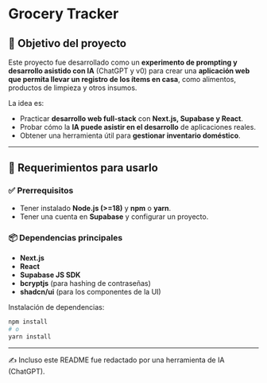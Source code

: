 # Grocery Tracker

## 📌 Objetivo del proyecto
Este proyecto fue desarrollado como un **experimento de prompting y desarrollo asistido con IA** (ChatGPT y v0) para crear una **aplicación web que permita llevar un registro de los ítems en casa**, como alimentos, productos de limpieza y otros insumos.

La idea es:
- Practicar **desarrollo web full-stack** con **Next.js, Supabase y React**.
- Probar cómo la **IA puede asistir en el desarrollo** de aplicaciones reales.
- Obtener una herramienta útil para **gestionar inventario doméstico**.

---

## 🚀 Requerimientos para usarlo

### ✅ Prerrequisitos
- Tener instalado **Node.js (>=18)** y **npm** o **yarn**.
- Tener una cuenta en **Supabase** y configurar un proyecto.

### 📦 Dependencias principales
- **Next.js**
- **React**
- **Supabase JS SDK**
- **bcryptjs** (para hashing de contraseñas)
- **shadcn/ui** (para los componentes de la UI)

Instalación de dependencias:

```bash
npm install
# o
yarn install
```
---
✍️ Incluso este README fue redactado por una herramienta de IA (ChatGPT).